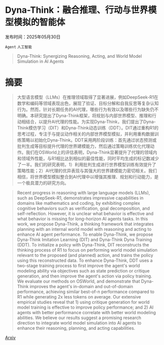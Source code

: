 # Dyna-Think：融合推理、行动与世界模型模拟的智能体

发布时间：2025年05月30日

`Agent` `人工智能`

> Dyna-Think: Synergizing Reasoning, Acting, and World Model Simulation in AI Agents

# 摘要

> 大型语言模型（LLMs）在推理领域取得了显著进展，例如DeepSeek-R1在数学和编码等领域表现出色，展现了验证、目标分解和自我反思等复杂认知行为。然而，针对长期任务的AI代理，哪些行为有效以及哪些行为缺失仍不明确。本研究提出了Dyna-Think框架，将规划与内部世界模型、推理和行动相结合，以提升AI代理的性能。为实现Dyna-Think，我们提出了Dyna-Think模仿学习（DIT）和Dyna-Think动态训练（DDT）。DIT通过重构R1的思考过程，专注于与提议动作相关的内部世界模型模拟，并利用重构数据训练策略以初始化Dyna-Think。DDT采用两阶段训练：首先通过状态预测或批判生成等目标提升代理的世界建模能力，然后通过策略训练优化代理动作。我们在OSWorld上的评估表明，Dyna-Think显著提升了代理的领域内和领域外性能，与R1相比达到相似的最佳性能，同时平均生成的标记数减少了一半。我们的研究表明，1）利用批判生成进行世界模型训练有效提升了策略性能；2）AI代理的优异表现与其强大的世界建模能力密切相关。我们相信，将世界模型模拟整合到AI代理中以增强其推理、规划和行动能力，是一个极具潜力的研究方向。

> Recent progress in reasoning with large language models (LLMs), such as DeepSeek-R1, demonstrates impressive capabilities in domains like mathematics and coding, by exhibiting complex cognitive behaviors such as verification, goal decomposition, and self-reflection. However, it is unclear what behavior is effective and what behavior is missing for long-horizon AI agents tasks. In this work, we propose Dyna-Think, a thinking framework that integrates planning with an internal world model with reasoning and acting to enhance AI agent performance. To enable Dyna-Think, we propose Dyna-Think Imitation Learning (DIT) and Dyna-Think Dyna Training (DDT). To initialize a policy with Dyna-Think, DIT reconstructs the thinking process of R1 to focus on performing world model simulation relevant to the proposed (and planned) action, and trains the policy using this reconstructed data. To enhance Dyna-Think, DDT uses a two-stage training process to first improve the agent's world modeling ability via objectives such as state prediction or critique generation, and then improve the agent's action via policy training. We evaluate our methods on OSWorld, and demonstrate that Dyna-Think improves the agent's in-domain and out-of-domain performance, achieving similar best-of-n performance compared to R1 while generating 2x less tokens on average. Our extensive empirical studies reveal that 1) using critique generation for world model training is effective to improve policy performance; and 2) AI agents with better performance correlate with better world modeling abilities. We believe our results suggest a promising research direction to integrate world model simulation into AI agents to enhance their reasoning, planning, and acting capabilities.

[Arxiv](https://arxiv.org/abs/2506.00320)